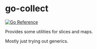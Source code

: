 # go-collect

[![Go Reference](https://pkg.go.dev/badge/github.com/adamvduke/go-collect.svg)](https://pkg.go.dev/github.com/adamvduke/go-collect)

Provides some utilities for slices and maps.

Mostly just trying out generics.